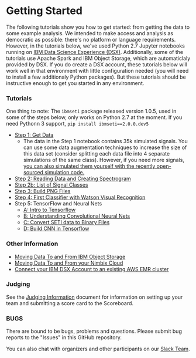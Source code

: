 # Getting Started


The following tutorials show you how to get started: from getting the data to some example analysis.  We intended to make access and analysis as democratic as possible: there's no platform or language requirements. However, in the tutorials below, we've used Python 2.7 Jupyter notebooks running on [IBM Data Science Experience (DSX)](https://datascience.ibm.com). Additionally, some of the tutorials use Apache Spark and IBM Object Storage, which are automaticlaly provided by DSX.
If you do create a DSX account, these tutorials below will work well in that environment with little configuration needed (you will need to install a few additionaly Python packages). But these tutorials should be instructive enough to get you started in any environment.

### Tutorials

One thing to note: The `ibmseti` package released version 1.0.5, used in some of the steps below, only works on Python 2.7 at the moment. If you need Pythonn 3 support, `pip install ibmseti==2.0.0.dev5`

  * [Step 1: Get Data](tutorials/Step_1_Get_Data.ipynb)
    - The data in the Step 1 notebook contains 35k simulated signals. You can use some data augmentation techniques to increase the size of this data set (consider splitting each data file into 4 separate simulations of the same class). However, if you need more signals, [you can also simulated them yourself with the recently open-sourced simulation code.](https://github.com/setiQuest/seti_signal_sim)
  * [Step 2: Reading Data and Creating Spectrogram](tutorials/Step_2_reading_SETI_code_challenge_data.ipynb)
  * [Step 2b: List of Signal Classes](tutorials/Step_2b_List_Of_Signal_Classes.ipynb)
  * [Step 3: Build PNG Files](tutorials/Step_3_Build_Set_Of_PNG_Files.ipynb)
  * [Step 4: First Classifier with Watson Visual Recognition](tutorials/Step_4_Classify_with_WatsonVR.ipynb)
  * Step 5: TensorFlow and Neural Nets
    - [A: Intro to Tensorflow](tutorials/Step_5a_Intro_To_Tensor_Flow.ipynb)
    - [B: Understanding Convolutional Neural Nets](tutorials/Step_5b_Underestanding_CNN.ipynb)
    - [C: Convert SETI data to Binary Files](tutorials/Step_5c_Convert_TS_to_unit8Dataset_DSX.ipynb)
    - [D: Build CNN in Tensorflow](tutorials/Step_5d_Build_CNN_Tf_DSX.ipynb)


### Other Information

  * [Moving Data To and From IBM Object Storage](tutorials/General_move_data_to_from_Object_Storage.ipynb)
  * [Moving Data To and From your Nimbix Cloud](tutorials/General_move_data_to_from_Nimbix_Cloud.ipynb)
  * [Connect your IBM DSX Account to an existing AWS EMR cluster](https://apsportal.ibm.com/docs/content/analyze-data/aws-emr.html)

### Judging

See the [Judging Information](Judging_Criteria.ipynb) document for information on setting up your team and submitting a score card to the Scoreboard.

### BUGS

There are bound to be bugs, problems and questions. Please submit bug reports to the "Issues" 
in this GitHub repository. 

You can also chat with organizers and other participants on our [Slack Team](https://ml4seti.mybluemix.net/).
